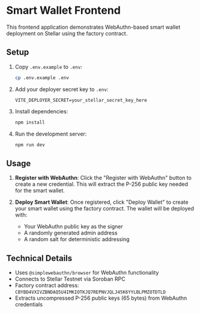# Smart Wallet Frontend

This frontend application demonstrates WebAuthn-based smart wallet deployment on Stellar using the factory contract.

## Setup

1. Copy `.env.example` to `.env`:
   ```bash
   cp .env.example .env
   ```

2. Add your deployer secret key to `.env`:
   ```
   VITE_DEPLOYER_SECRET=your_stellar_secret_key_here
   ```

3. Install dependencies:
   ```bash
   npm install
   ```

4. Run the development server:
   ```bash
   npm run dev
   ```

## Usage

1. **Register with WebAuthn**: Click the "Register with WebAuthn" button to create a new credential. This will extract the P-256 public key needed for the smart wallet.

2. **Deploy Smart Wallet**: Once registered, click "Deploy Wallet" to create your smart wallet using the factory contract. The wallet will be deployed with:
   - Your WebAuthn public key as the signer
   - A randomly generated admin address
   - A random salt for deterministic addressing

## Technical Details

- Uses `@simplewebauthn/browser` for WebAuthn functionality
- Connects to Stellar Testnet via Soroban RPC
- Factory contract address: `CBYBD4VXIVZBNDAQ5U4IMKIOTKJQ7REPNVJQLJ45K6YYLBLPMZOTDTLD`
- Extracts uncompressed P-256 public keys (65 bytes) from WebAuthn credentials